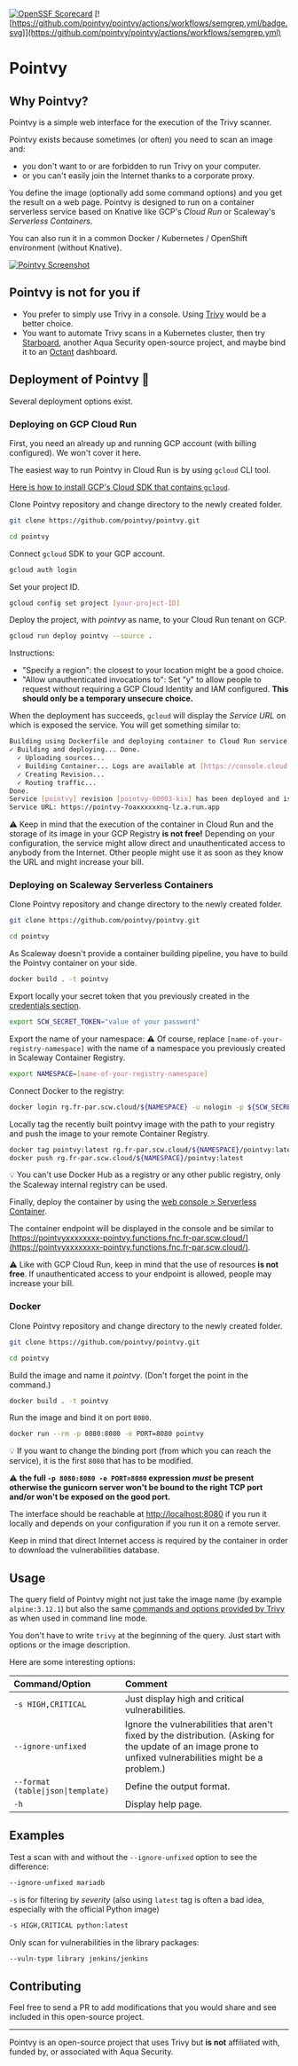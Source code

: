 [![OpenSSF Scorecard](https://api.securityscorecards.dev/projects/github.com/pointvy/pointvy/badge)](https://api.securityscorecards.dev/projects/github.com/pointvy/pointvy) [![https://github.com/pointvy/pointvy/actions/workflows/semgrep.yml/badge.svg]](https://github.com/pointvy/pointvy/actions/workflows/semgrep.yml)

# Pointvy

## Why Pointvy?

Pointvy is a simple web interface for the execution of the Trivy scanner.

Pointvy exists because sometimes (or often) you need to scan an image and:

* you don't want to or are forbidden to run Trivy on your computer.
* or you can't easily join the Internet thanks to a corporate proxy.

You define the image (optionally add some command options) and you get the result on a web page.
Pointvy is designed to run on a container serverless service based on Knative like GCP's *Cloud Run* or Scaleway's *Serverless Containers*.

You can also run it in a common Docker / Kubernetes / OpenShift environment (without Knative).

[![Pointvy Screenshot](img/pointvy-screenshot.png)](img/pointvy-screenshot.png)

## Pointvy is not for you if

* You prefer to simply use Trivy in a console. Using [Trivy](https://aquasecurity.github.io/trivy/) would be a better choice.
* You want to automate Trivy scans in a Kubernetes cluster, then try [Starboard](https://aquasecurity.github.io/starboard/), another Aqua Security open-source project, and maybe bind it to an [Octant](https://octant.dev/) dashboard.

## Deployment of Pointvy 🚀

Several deployment options exist.

### Deploying on GCP Cloud Run

First, you need an already up and running GCP account (with billing configured). We won't cover it here.

The easiest way to run Pointvy in Cloud Run is by using `gcloud` CLI tool.

[Here is how to install GCP's Cloud SDK that contains `gcloud`](https://cloud.google.com/sdk/docs/install).

Clone Pointvy repository and change directory to the newly created folder.

```bash
git clone https://github.com/pointvy/pointvy.git

cd pointvy
```

Connect `gcloud` SDK to your GCP account.

```bash
gcloud auth login
```

Set your project ID.

```bash
gcloud config set project [your-project-ID]
```

Deploy the project, with *pointvy* as name, to your Cloud Run tenant on GCP.

```bash
gcloud run deploy pointvy --source .
```

Instructions:

* "Specify a region": the closest to your location might be a good choice.
* "Allow unauthenticated invocations to": Set "y" to allow people to request without requiring a GCP Cloud Identity and IAM configured. **This should only be a temporary unsecure choice.**

When the deployment has succeeds, `gcloud` will display the *Service URL* on which is exposed the service. You will get something similar to:

```bash
Building using Dockerfile and deploying container to Cloud Run service [pointvy] in project [adjective-name-334110] region [europe-north1]
✓ Building and deploying... Done.
  ✓ Uploading sources...
  ✓ Building Container... Logs are available at [https://console.cloud.google.com/cloud-build/builds/9733bbcb-0000-0000-0000-df0772559fa3?project=437000000103].
  ✓ Creating Revision...
  ✓ Routing traffic...
Done.
Service [pointvy] revision [pointvy-00003-kix] has been deployed and is serving 100 percent of traffic.
Service URL: https://pointvy-7oaxxxxxxnq-lz.a.run.app
```

⚠️ Keep in mind that the execution of the container in Cloud Run and the storage of its image in your GCP Registry **is not free!**
Depending on your configuration, the service might allow direct and unauthenticated access to anybody from the Internet. Other people might use it as soon as they know the URL and might increase your bill.

### Deploying on Scaleway Serverless Containers

Clone Pointvy repository and change directory to the newly created folder.

```bash
git clone https://github.com/pointvy/pointvy.git

cd pointvy
```

As Scaleway doesn't provide a container building pipeline, you have to build the Pointvy container on your side.

```bash
docker build . -t pointvy
```

Export locally your secret token that you previously created in the [credentials section](https://console.scaleway.com/project/credentials).

```bash
export SCW_SECRET_TOKEN="value of your password"
```

Export the name of your namespace:
⚠️ Of course, replace `[name-of-your-registry-namespace]` with the name of a namespace you previously created in Scaleway Container Registry.

```bash
export NAMESPACE=[name-of-your-registry-namespace]
```

Connect Docker to the registry:

```bash
docker login rg.fr-par.scw.cloud/${NAMESPACE} -u nologin -p ${SCW_SECRET_TOKEN}
```

Locally tag the recently built pointvy image with the path to your registry and push the image to your remote Container Registry.

```bash
docker tag pointvy:latest rg.fr-par.scw.cloud/${NAMESPACE}/pointvy:latest
docker push rg.fr-par.scw.cloud/${NAMESPACE}/pointvy:latest
```

💡 You can't use Docker Hub as a registry or any other public registry, only the Scaleway internal registry can be used.

Finally, deploy the container by using the [web console > Serverless Container](https://console.scaleway.com/containers/namespaces).

The container endpoint will be displayed in the console and be similar to [https://pointvyxxxxxxxx-pointvy.functions.fnc.fr-par.scw.cloud/](https://pointvyxxxxxxxx-pointvy.functions.fnc.fr-par.scw.cloud/).

⚠️ Like with GCP Cloud Run, keep in mind that the use of resources **is not free**. If unauthenticated access to your endpoint is allowed, people may increase your bill.

### Docker

Clone Pointvy repository and change directory to the newly created folder.

```bash
git clone https://github.com/pointvy/pointvy.git

cd pointvy
```

Build the image and name it *pointvy*. (Don't forget the point in the command.)

```bash
docker build . -t pointvy
```

Run the image and bind it on port `8080`.

```bash
docker run --rm -p 8080:8080 -e PORT=8080 pointvy
```

💡 If you want to change the binding port (from which you can reach the service), it is the first `8080` that has to be modified.

⚠️ **the full `-p 8080:8080 -e PORT=8080` expression *must* be present otherwise the gunicorn server won't be bound to the right TCP port and/or won't be exposed on the good port.**

The interface should be reachable at [http://localhost:8080](http://localhost:8080) if you run it locally and depends on your configuration if you run it on a remote server.

Keep in mind that direct Internet access is required by the container in order to download the vulnerabilities database.

## Usage

The query field of Pointvy might not just take the image name (by example `alpine:3.12.1`) but also the same [commands and options provided by Trivy](https://aquasecurity.github.io/trivy/latest/vulnerability/examples/filter/) as when used in command line mode.

You don't have to write `trivy` at the beginning of the query. Just start with options or the image description.

Here are some interesting options:

|Command/Option|Comment|
|:---|:---|
|`-s HIGH,CRITICAL`|Just display high and critical vulnerabilities.|
|`--ignore-unfixed`| Ignore the vulnerabilities that aren't fixed by the distribution. (Asking for the update of an image prone to unfixed vulnerabilities might be a problem.) |
|`--format (table\|json\|template)`| Define the output format. |
|`-h`| Display help page.|

## Examples

Test a scan with and without the `--ignore-unfixed` option to see the difference:

```bash
--ignore-unfixed mariadb
```

`-s` is for filtering by *severity* (also using `latest` tag is often a bad idea, especially with the official Python image)

```bash
-s HIGH,CRITICAL python:latest
```

Only scan for vulnerabilities in the library packages:

```bash
--vuln-type library jenkins/jenkins
```

## Contributing

Feel free to send a PR to add modifications that you would share and see included in this open-source project.

---

Pointvy is an open-source project that uses Trivy but **is not** affiliated with, funded by, or associated with Aqua Security.

